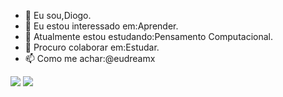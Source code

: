 - 👋 Eu sou,Diogo. 
- 👀 Eu estou interessado em:Aprender.
- 🌱 Atualmente estou estudando:Pensamento Computacional.
- 💞️ Procuro colaborar em:Estudar.
- 📫 Como me achar:@eudreamx

<img src="https://img.shields.io/badge/Scratch-4D97FF?style=for-the-badge&logo=Scratch&logoColor=white">
<img src="https://img.shields.io/badge/JavaScript-323330?style=for-the-badge&logo=javascript&logoColor=F7DF1E">
